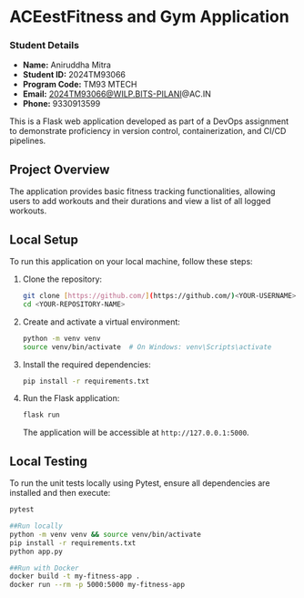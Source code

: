 # ACEestFitness and Gym Application

### Student Details
* **Name:** Aniruddha Mitra
* **Student ID:** 2024TM93066
* **Program Code:** TM93 MTECH
* **Email:** 2024TM93066@WILP.BITS-PILANI@AC.IN
* **Phone:** 9330913599

This is a Flask web application developed as part of a DevOps assignment to demonstrate proficiency in version control, containerization, and CI/CD pipelines.

## Project Overview

The application provides basic fitness tracking functionalities, allowing users to add workouts and their durations and view a list of all logged workouts.

## Local Setup

To run this application on your local machine, follow these steps:

1.  Clone the repository:
    ```bash
    git clone [https://github.com/](https://github.com/)<YOUR-USERNAME>/<YOUR-REPOSITORY-NAME>.git
    cd <YOUR-REPOSITORY-NAME>
    ```

2.  Create and activate a virtual environment:
    ```bash
    python -m venv venv
    source venv/bin/activate  # On Windows: venv\Scripts\activate
    ```

3.  Install the required dependencies:
    ```bash
    pip install -r requirements.txt
    ```

4.  Run the Flask application:
    ```bash
    flask run
    ```
    The application will be accessible at `http://127.0.0.1:5000`.

## Local Testing

To run the unit tests locally using Pytest, ensure all dependencies are installed and then execute:

```bash
pytest

##Run locally
python -m venv venv && source venv/bin/activate
pip install -r requirements.txt
python app.py

##Run with Docker
docker build -t my-fitness-app .
docker run --rm -p 5000:5000 my-fitness-app